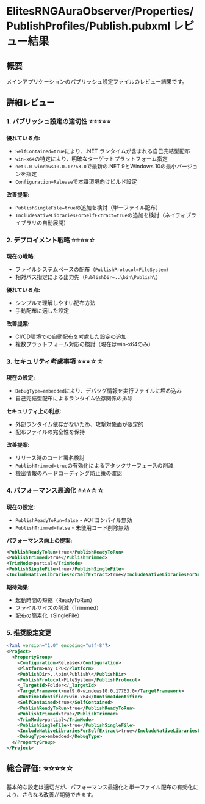 # ElitesRNGAuraObserver/Properties/PublishProfiles/Publish.pubxml レビュー結果

## 概要
メインアプリケーションのパブリッシュ設定ファイルのレビュー結果です。

## 詳細レビュー

### 1. パブリッシュ設定の適切性 ⭐⭐⭐⭐⭐

**優れている点:**
- `SelfContained=true`により、.NET ランタイムが含まれる自己完結型配布
- `win-x64`の特定により、明確なターゲットプラットフォーム指定
- `net9.0-windows10.0.17763.0`で最新の.NET 9とWindows 10の最小バージョンを指定
- `Configuration=Release`で本番環境向けビルド設定

**改善提案:**
- `PublishSingleFile=true`の追加を検討（単一ファイル配布）
- `IncludeNativeLibrariesForSelfExtract=true`の追加を検討（ネイティブライブラリの自動展開）

### 2. デプロイメント戦略 ⭐⭐⭐⭐☆

**現在の戦略:**
- ファイルシステムベースの配布（`PublishProtocol=FileSystem`）
- 相対パス指定による出力先（`PublishDir=..\bin\Publish\`）

**優れている点:**
- シンプルで理解しやすい配布方法
- 手動配布に適した設定

**改善提案:**
- CI/CD環境での自動配布を考慮した設定の追加
- 複数プラットフォーム対応の検討（現在はwin-x64のみ）

### 3. セキュリティ考慮事項 ⭐⭐⭐☆☆

**現在の設定:**
- `DebugType=embedded`により、デバッグ情報を実行ファイルに埋め込み
- 自己完結型配布によるランタイム依存関係の排除

**セキュリティ上の利点:**
- 外部ランタイム依存がないため、攻撃対象面が限定的
- 配布ファイルの完全性を保持

**改善提案:**
- リリース時のコード署名検討
- `PublishTrimmed=true`の有効化によるアタックサーフェースの削減
- 機密情報のハードコーディング防止策の確認

### 4. パフォーマンス最適化 ⭐⭐⭐☆☆

**現在の設定:**
- `PublishReadyToRun=false` - AOTコンパイル無効
- `PublishTrimmed=false` - 未使用コード削除無効

**パフォーマンス向上の提案:**
```xml
<PublishReadyToRun>true</PublishReadyToRun>
<PublishTrimmed>true</PublishTrimmed>
<TrimMode>partial</TrimMode>
<PublishSingleFile>true</PublishSingleFile>
<IncludeNativeLibrariesForSelfExtract>true</IncludeNativeLibrariesForSelfExtract>
```

**期待効果:**
- 起動時間の短縮（ReadyToRun）
- ファイルサイズの削減（Trimmed）
- 配布の簡素化（SingleFile）

### 5. 推奨設定変更

```xml
<?xml version="1.0" encoding="utf-8"?>
<Project>
  <PropertyGroup>
    <Configuration>Release</Configuration>
    <Platform>Any CPU</Platform>
    <PublishDir>..\bin\Publish\</PublishDir>
    <PublishProtocol>FileSystem</PublishProtocol>
    <_TargetId>Folder</_TargetId>
    <TargetFramework>net9.0-windows10.0.17763.0</TargetFramework>
    <RuntimeIdentifier>win-x64</RuntimeIdentifier>
    <SelfContained>true</SelfContained>
    <PublishReadyToRun>true</PublishReadyToRun>
    <PublishTrimmed>true</PublishTrimmed>
    <TrimMode>partial</TrimMode>
    <PublishSingleFile>true</PublishSingleFile>
    <IncludeNativeLibrariesForSelfExtract>true</IncludeNativeLibrariesForSelfExtract>
    <DebugType>embedded</DebugType>
  </PropertyGroup>
</Project>
```

## 総合評価: ⭐⭐⭐⭐☆

基本的な設定は適切だが、パフォーマンス最適化と単一ファイル配布の有効化により、さらなる改善が期待できます。